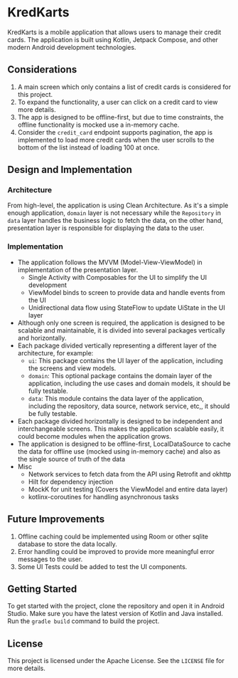 # KredKarts

KredKarts is a mobile application that allows users to manage their credit cards. The application is built using Kotlin, Jetpack Compose, and other modern Android development technologies.

## Considerations

1. A main screen which only contains a list of credit cards is considered for this project.
2. To expand the functionality, a user can click on a credit card to view more details.
3. The app is designed to be offline-first, but due to time constraints, the offline functionality is mocked use a in-memory cache.
4. Consider the `credit_card` endpoint supports pagination, the app is implemented to load more credit cards when the user scrolls to the bottom of the list instead of loading 100 at once.

## Design and Implementation

### Architecture

From high-level, the application is using Clean Architecture. As it's a simple enough application, `domain` layer is not necessary while
the `Repository` in `data` layer handles the business logic to fetch the data, on the other hand, presentation layer is responsible for displaying the data 
to the user.

### Implementation

- The application follows the MVVM (Model-View-ViewModel) in implementation of the presentation layer. 
  - Single Activity with Composables for the UI to simplify the UI development
  - ViewModel binds to screen to provide data and handle events from the UI
  - Unidirectional data flow using StateFlow to update UiState in the UI layer
- Although only one screen is required, the application is designed to be scalable and maintainable, it is divided into several packages vertically and horizontally.
- Each package divided vertically representing a different layer of the architecture, for example:
  - `ui`: This package contains the UI layer of the application, including the screens and view models.
  - `domain`: This optional package contains the domain layer of the application, including the use cases and domain models, it should be fully testable.
  - `data`: This module contains the data layer of the application, including the repository, data source, network service, etc,, it should be fully testable.
- Each package divided horizontally is designed to be independent and interchangeable screens. This makes the application scalable easily, it could become modules when the application grows.
- The application is designed to be offline-first, LocalDataSource to cache the data for offline use (mocked using in-memory cache) and also as the single source of truth of the data
- Misc
  - Network services to fetch data from the API using Retrofit and okhttp
  - Hilt for dependency injection
  - MockK for unit testing (Covers the ViewModel and entire data layer)
  - kotlinx-coroutines for handling asynchronous tasks

## Future Improvements

1. Offline caching could be implemented using Room or other sqlite database to store the data locally.
2. Error handling could be improved to provide more meaningful error messages to the user.
3. Some UI Tests could be added to test the UI components.

## Getting Started

To get started with the project, clone the repository and open it in Android Studio. Make sure you have the latest version of Kotlin and Java installed. Run the `gradle build` command to build the project.

## License

This project is licensed under the Apache License. See the `LICENSE` file for more details.